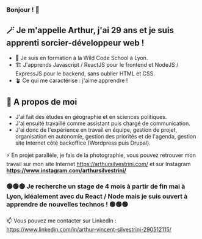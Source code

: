 ### Bonjour ! 👋

## 🪄 Je m'appelle Arthur, j'ai 29 ans et je suis apprenti sorcier-développeur web !

- 🌱 Je suis en formation à la Wild Code School à Lyon.
- 🏗 J'apprends Javascript / ReactJS pour le frontend et NodeJS / ExpressJS pour le backend, sans oublier HTML et CSS.
- 🪴 Ce qui me caractérise : j'aime apprendre !

## 💬 A propos de moi
 -  J'ai fait des études en géographie et en sciences politiques.
 -  J'ai ensuité travaillé comme assistant puis chargé de communication.
 -   J'ai donc de l'expérience en travail en équipe, gestion de projet, organisation en autonomie, gestion des priorités et de l'agenda, gestion site Internet côté backoffice (Wordpress puis Drupal).

⚡ En projet parallèle, je fais de la photographie, vous pouvez retrouver mon travail sur mon site Internet https://arthursilvestrini.com/ et sur Instagram **https://www.instagram.com/arthursilvestrini/**

### 🟢🟢🟢 Je recherche un stage de 4 mois à partir de fin mai à Lyon, idéalement avec du React / Node mais je suis ouvert à apprendre de nouvelles technos ! 🟢🟢🟢

 📫 Vous pouvez me contacter sur LinkedIn : https://www.linkedin.com/in/arthur-vincent-silvestrini-290512115/


